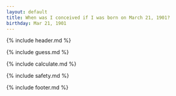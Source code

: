 ```yaml
---
layout: default
title: When was I conceived if I was born on March 21, 1901?
birthday: Mar 21, 1901
---
```


{% include header.md %}

{% include guess.md %}

{% include calculate.md %}

{% include safety.md %}

{% include footer.md %}




